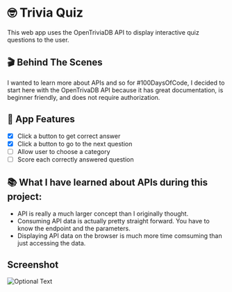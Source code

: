 # 🤓 Trivia Quiz
This web app uses the OpenTriviaDB API to display interactive quiz questions to the user.

## 🎬 Behind The Scenes
I wanted to learn more about APIs and so for #100DaysOfCode, I decided to start here with the OpenTrivaDB API because it has great documentation, is beginner friendly,
and does not require authorization.
</br>

## 🌟 App Features
* [X] Click a button to get correct answer
* [X] Click a button to go to the next question
* [ ] Allow user to choose a category
* [ ] Score each correctly answered question

## 📚 What I have learned about APIs during this project:
* API is really a much larger concept than I originally thought.
* Consuming API data is actually pretty straight forward. You have to know the endpoint and the parameters.
* Displaying API data on the browser is much more time comsuming than just accessing the data.

## Screenshot
![Optional Text](https://github.com/murraiscanlon/trivia-quiz/blob/master/trivia-quiz.png)
